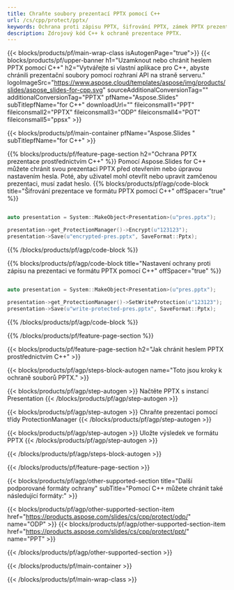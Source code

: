 ```yaml
---
title: Chraňte soubory prezentací PPTX pomocí C++
url: /cs/cpp/protect/pptx/
keywords: Ochrana proti zápisu PPTX, šifrování PPTX, zámek PPTX prezentace, ochrana PPTX
description: Zdrojový kód C++ k ochraně prezentace PPTX.
---
```


{{< blocks/products/pf/main-wrap-class isAutogenPage="true">}}
{{< blocks/products/pf/upper-banner h1="Uzamknout nebo chránit heslem PPTX pomocí C++" h2="Vytvářejte si vlastní aplikace pro C++, abyste chránili prezentační soubory pomocí rozhraní API na straně serveru." logoImageSrc="https://www.aspose.cloud/templates/aspose/img/products/slides/aspose_slides-for-cpp.svg" sourceAdditionalConversionTag="" additionalConversionTag="PPTX" pfName="Aspose.Slides" subTitlepfName="for C++" downloadUrl="" fileiconsmall1="PPT" fileiconsmall2="PPTX" fileiconsmall3="ODP" fileiconsmall4="POT" fileiconsmall5="ppsx" >}}

{{< blocks/products/pf/main-container pfName="Aspose.Slides " subTitlepfName="for C++" >}}

{{% blocks/products/pf/feature-page-section  h2="Ochrana PPTX prezentace prostřednictvím C++" %}}
Pomocí Aspose.Slides for C++ můžete chránit svou prezentaci PPTX před otevřením nebo úpravou nastavením hesla. Poté, aby uživatel mohl otevřít nebo upravit zamčenou prezentaci, musí zadat heslo.
{{% blocks/products/pf/agp/code-block title="Šifrování prezentace ve formátu PPTX pomocí C++" offSpacer="true" %}}

```cpp

auto presentation = System::MakeObject<Presentation>(u"pres.pptx");

presentation->get_ProtectionManager()->Encrypt(u"123123");
presentation->Save(u"encrypted-pres.pptx", SaveFormat::Pptx);
```

{{% /blocks/products/pf/agp/code-block %}}

{{% blocks/products/pf/agp/code-block title="Nastavení ochrany proti zápisu na prezentaci ve formátu PPTX pomocí C++" offSpacer="true" %}}

```cpp

auto presentation = System::MakeObject<Presentation>(u"pres.pptx");

presentation->get_ProtectionManager()->SetWriteProtection(u"123123");
presentation->Save(u"write-protected-pres.pptx", SaveFormat::Pptx);
```

{{% /blocks/products/pf/agp/code-block %}}

{{% /blocks/products/pf/feature-page-section %}}

{{< blocks/products/pf/feature-page-section  h2="Jak chránit heslem PPTX prostřednictvím C++" >}}

{{< blocks/products/pf/agp/steps-block-autogen name="Toto jsou kroky k ochraně souborů PPTX." >}}

{{< blocks/products/pf/agp/step-autogen >}}
Načtěte PPTX s instancí Presentation
{{< /blocks/products/pf/agp/step-autogen >}}

{{< blocks/products/pf/agp/step-autogen >}}
Chraňte prezentaci pomocí třídy ProtectionManager
{{< /blocks/products/pf/agp/step-autogen >}}

{{< blocks/products/pf/agp/step-autogen >}}
Uložte výsledek ve formátu PPTX
{{< /blocks/products/pf/agp/step-autogen >}}

{{< /blocks/products/pf/agp/steps-block-autogen >}}

{{< /blocks/products/pf/feature-page-section >}}

{{< blocks/products/pf/agp/other-supported-section title="Další podporované formáty ochrany" subTitle="Pomocí C++ můžete chránit také následující formáty:" >}}

{{< blocks/products/pf/agp/other-supported-section-item href="https://products.aspose.com/slides/cs/cpp/protect/odp/" name="ODP" >}}
{{< blocks/products/pf/agp/other-supported-section-item href="https://products.aspose.com/slides/cs/cpp/protect/ppt/" name="PPT" >}}


{{< /blocks/products/pf/agp/other-supported-section >}}

{{< /blocks/products/pf/main-container >}}
    
{{< /blocks/products/pf/main-wrap-class >}}